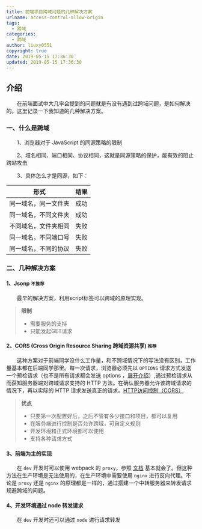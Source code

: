 ```yaml
---
title: 前端项目跨域问题的几种解决方案
urlname: access-control-allow-origin
tags:
  - 跨域
categories:
  - 跨域
author: liuxy0551
copyright: true
date: 2019-05-15 17:36:30
updated: 2019-05-15 17:36:30
---
```


## 介绍

　　在前端面试中大几率会提到的问题就是有没有遇到过跨域问题，是如何解决的。这里记录一下我知道的几种解决方案。
<!--more-->


### 一、什么是跨域

　　1、浏览器对于 JavaScript 的同源策略的限制

　　2、域名相同、端口相同、协议相同，这就是同源策略的保护，能有效的阻止跨站攻击

　　3、具体怎么才是同源，如下：

| 形式 | 结果 |
| :----: | :----: |
| 同一域名，同一文件夹 | 成功 |
| 同一域名，不同文件夹 | 成功 |
| 不同域名，文件夹相同 | 失败 |
| 同一域名，不同端口号 | 失败 |
| 同一域名，不同的协议 | 失败 |

### 二、几种解决方案

#### 1、Jsonp `不推荐`
　　最早的解决方案，利用script标签可以跨域的原理实现。
    
>**限制**
>* 需要服务的支持
>* 只能发起GET请求

#### 2、CORS (Cross Origin Resource Sharing 跨域资源共享) `推荐`
　　这种方案对于前端同学没什么工作量，和不跨域情况下的写法没有区别，工作量基本都在后端同学那里。每一次请求，浏览器必须先以 `OPTIONS` 请求方式发送一个预检请求（也不是所有请求都会发送 options ，[展开介绍](https://panjiachen.github.io/awesome-bookmarks/blog/cs.html#cors)）,通过预检请求从而获知服务器端对跨域请求支持的 HTTP 方法。在确认服务器允许该跨域请求的情况下，再以实际的 HTTP 请求发送真正的请求。[HTTP访问控制（CORS）](https://developer.mozilla.org/zh-CN/docs/Web/HTTP/Access_control_CORS)
    
>**优点**
>* 只要第一次配置好后，之后不管有多少接口和项目，都可以复用
>* 在服务端进行控制是否允许跨域，可自定义规则
>* 开发环境和正式环境都可以使用
>* 支持各种请求方式

#### 3、前端为主的实现
　　在 `dev` 开发时可以使用 webpack 的 `proxy`，参照 [文档](https://webpack.docschina.org/configuration/dev-server/#devserver-proxy) 基本就会了。但这种方法在生产环境是无法使用的，在生产环境中需要使用 `nginx` 进行反向代理。不论是 `proxy` 还是 `nginx` 的原理都是一样的，通过搭建一个中转服务器来转发请求规避跨域的问题。

#### 4、开发环境通过 node 转发请求
　　在 `dev` 开发时还可以通过 `node` 进行请求转发
    
